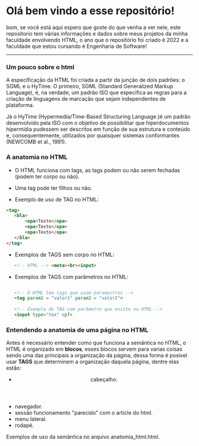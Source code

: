 # Olá bem vindo a esse repositório!

bom, se você está aqui espero que goste do que venha a ver nele, este reposítorio tem várias informações e dados sobre meus projetos da minha faculdade envolvendo HTML, o ano que o repositório foi criado é 2022 e a faculdade que estou cursando é Engenharia de Software!

---------------------------------------------------------

### Um pouco sobre o html

A especificação da HTML foi criada a partir da junção de dois padrões: o SGML e o HyTime. O primeiro, SGML (Standard Generalized Markup Language), é, na verdade, um padrão ISO que especifica as regras para a criação de linguagens de marcação que sejam independentes de plataforma.

Já o HyTime (Hypermedia/Time-Based Structuring Language.)é um padrão desenvolvido pela ISO com o objetivo de possibilitar que hiperdocumentos hipermídia pudessem ser descritos em função de sua estrutura e conteúdo e, consequentemente, utilizados por quaisquer sistemas conformantes (NEWCOMB et al., 1991).

### A anatomia no HTML

- **<tag>**  O HTML funciona com tags, as tags podem ou não serem fechadas (podem ter corpo ou não).
- Uma tag pode ter filhos ou não.

- Exemplo de uso de TAG no HTML:
 ```html
<tag> 
    <bla>
        <opa>Texto</opa>
        <opa>Texto</opa>
        <opa>Texto</opa>
    </bla>
</tag>
 ``` 

 - Exemplos de TAGS sem corpo no HTML:
 ```html
    <!-- HTML --> <meta><br><input>
 ```

 - Exemplos de TAGS com parâmetros no HTML:
 ```html

    <!-- O HTML tem tags que usam paramestros -->
    <tag param1 = "valor1" param2 = "valor2">
    
    <!-- Exemplo de TAG com parâmetro que existe no HTML -->
    <input type="tex" cpf>
```


### Entendendo a anatomia de uma página no HTML

Antes é necessário entender como que funciona a semântica no HTML, o HTML é organizado em **blocos**, esses blocos servem para varias coisas sendo uma das principais a organização da página, dessa forma é posível usar **TAGS** que determinem a organização daquela página, dentre elas estão: 

- **<header>** cabeçalho.
- **<nav>** navegador.
- **<section>** sessão funcionamento "parecido" com o article do html.
- **<aside>** menu lateral.
- **<footer>** rodapé.

Exemplos de uso da semântica no arquivo anatomia_html.html.